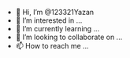 - 👋 Hi, I’m @123321Yazan
- 👀 I’m interested in ...
- 🌱 I’m currently learning ...
- 💞️ I’m looking to collaborate on ...
- 📫 How to reach me ...

<!---
123321Yazan/123321Yazan is a ✨ special ✨ repository because its `README.md` (this file) appears on your GitHub profile.
You can click the Preview link to take a look at your changes.
--->
